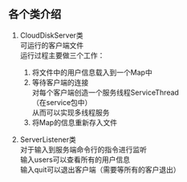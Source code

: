 ## 各个类介绍
1. CloudDiskServer类  
可运行的客户端文件  
运行过程主要做三个工作：   
    1. 将文件中的用户信息载入到一个Map中  
    2. 等待客户端的连接   
    对每个客户端创造一个服务线程ServiceThread  
    （在service包中）  
    从而可以实现多线程服务   
    3. 将Map的信息重新存入文件  
    
2. ServerListener类  
对于输入到服务端命令行的指令进行监听  
输入users可以查看所有的用户信息  
输入quit可以退出客户端（需要等所有的客户退出）  